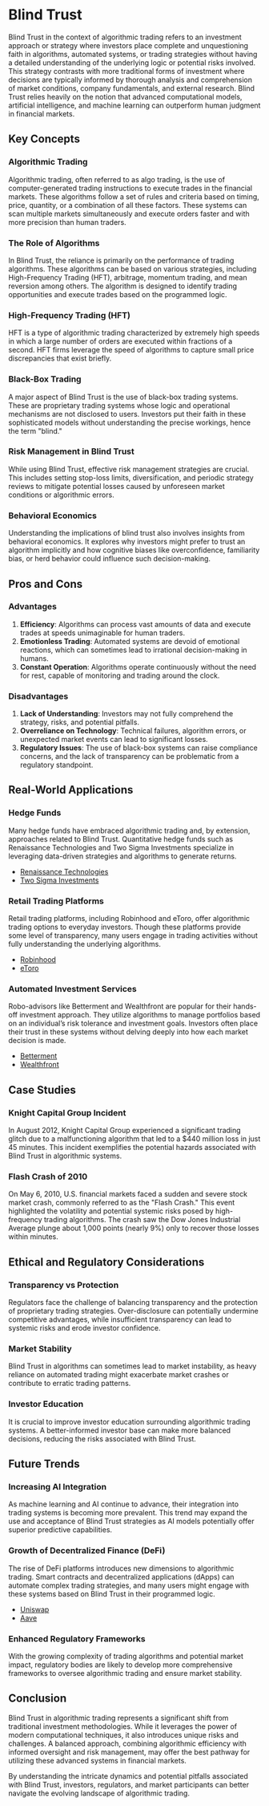 # Blind Trust

Blind Trust in the context of algorithmic trading refers to an investment approach or strategy where investors place complete and unquestioning faith in algorithms, automated systems, or trading strategies without having a detailed understanding of the underlying logic or potential risks involved. This strategy contrasts with more traditional forms of investment where decisions are typically informed by thorough analysis and comprehension of market conditions, company fundamentals, and external research. Blind Trust relies heavily on the notion that advanced computational models, artificial intelligence, and machine learning can outperform human judgment in financial markets.

## Key Concepts

### Algorithmic Trading

Algorithmic trading, often referred to as algo trading, is the use of computer-generated trading instructions to execute trades in the financial markets. These algorithms follow a set of rules and criteria based on timing, price, quantity, or a combination of all these factors. These systems can scan multiple markets simultaneously and execute orders faster and with more precision than human traders.

### The Role of Algorithms

In Blind Trust, the reliance is primarily on the performance of trading algorithms. These algorithms can be based on various strategies, including High-Frequency Trading (HFT), arbitrage, momentum trading, and mean reversion among others. The algorithm is designed to identify trading opportunities and execute trades based on the programmed logic.

### High-Frequency Trading (HFT)

HFT is a type of algorithmic trading characterized by extremely high speeds in which a large number of orders are executed within fractions of a second. HFT firms leverage the speed of algorithms to capture small price discrepancies that exist briefly.

### Black-Box Trading

A major aspect of Blind Trust is the use of black-box trading systems. These are proprietary trading systems whose logic and operational mechanisms are not disclosed to users. Investors put their faith in these sophisticated models without understanding the precise workings, hence the term "blind."

### Risk Management in Blind Trust

While using Blind Trust, effective risk management strategies are crucial. This includes setting stop-loss limits, diversification, and periodic strategy reviews to mitigate potential losses caused by unforeseen market conditions or algorithmic errors.

### Behavioral Economics

Understanding the implications of blind trust also involves insights from behavioral economics. It explores why investors might prefer to trust an algorithm implicitly and how cognitive biases like overconfidence, familiarity bias, or herd behavior could influence such decision-making.

## Pros and Cons

### Advantages

1. **Efficiency**: Algorithms can process vast amounts of data and execute trades at speeds unimaginable for human traders.
2. **Emotionless Trading**: Automated systems are devoid of emotional reactions, which can sometimes lead to irrational decision-making in humans.
3. **Constant Operation**: Algorithms operate continuously without the need for rest, capable of monitoring and trading around the clock.

### Disadvantages

1. **Lack of Understanding**: Investors may not fully comprehend the strategy, risks, and potential pitfalls.
2. **Overreliance on Technology**: Technical failures, algorithm errors, or unexpected market events can lead to significant losses.
3. **Regulatory Issues**: The use of black-box systems can raise compliance concerns, and the lack of transparency can be problematic from a regulatory standpoint.

## Real-World Applications

### Hedge Funds

Many hedge funds have embraced algorithmic trading and, by extension, approaches related to Blind Trust. Quantitative hedge funds such as Renaissance Technologies and Two Sigma Investments specialize in leveraging data-driven strategies and algorithms to generate returns.

- [Renaissance Technologies](https://www.rentec.com/)
- [Two Sigma Investments](https://www.twosigma.com/)

### Retail Trading Platforms

Retail trading platforms, including Robinhood and eToro, offer algorithmic trading options to everyday investors. Though these platforms provide some level of transparency, many users engage in trading activities without fully understanding the underlying algorithms.

- [Robinhood](https://robinhood.com/)
- [eToro](https://www.etoro.com/)

### Automated Investment Services

Robo-advisors like Betterment and Wealthfront are popular for their hands-off investment approach. They utilize algorithms to manage portfolios based on an individual’s risk tolerance and investment goals. Investors often place their trust in these systems without delving deeply into how each market decision is made.

- [Betterment](https://www.betterment.com/)
- [Wealthfront](https://www.wealthfront.com/)

## Case Studies

### Knight Capital Group Incident

In August 2012, Knight Capital Group experienced a significant trading glitch due to a malfunctioning algorithm that led to a $440 million loss in just 45 minutes. This incident exemplifies the potential hazards associated with Blind Trust in algorithmic systems.

### Flash Crash of 2010

On May 6, 2010, U.S. financial markets faced a sudden and severe stock market crash, commonly referred to as the "Flash Crash." This event highlighted the volatility and potential systemic risks posed by high-frequency trading algorithms. The crash saw the Dow Jones Industrial Average plunge about 1,000 points (nearly 9%) only to recover those losses within minutes.

## Ethical and Regulatory Considerations

### Transparency vs Protection

Regulators face the challenge of balancing transparency and the protection of proprietary trading strategies. Over-disclosure can potentially undermine competitive advantages, while insufficient transparency can lead to systemic risks and erode investor confidence.

### Market Stability

Blind Trust in algorithms can sometimes lead to market instability, as heavy reliance on automated trading might exacerbate market crashes or contribute to erratic trading patterns.

### Investor Education

It is crucial to improve investor education surrounding algorithmic trading systems. A better-informed investor base can make more balanced decisions, reducing the risks associated with Blind Trust.

## Future Trends

### Increasing AI Integration

As machine learning and AI continue to advance, their integration into trading systems is becoming more prevalent. This trend may expand the use and acceptance of Blind Trust strategies as AI models potentially offer superior predictive capabilities.

### Growth of Decentralized Finance (DeFi)

The rise of DeFi platforms introduces new dimensions to algorithmic trading. Smart contracts and decentralized applications (dApps) can automate complex trading strategies, and many users might engage with these systems based on Blind Trust in their programmed logic.

- [Uniswap](https://uniswap.org/)
- [Aave](https://aave.com/)

### Enhanced Regulatory Frameworks

With the growing complexity of trading algorithms and potential market impact, regulatory bodies are likely to develop more comprehensive frameworks to oversee algorithmic trading and ensure market stability.

## Conclusion

Blind Trust in algorithmic trading represents a significant shift from traditional investment methodologies. While it leverages the power of modern computational techniques, it also introduces unique risks and challenges. A balanced approach, combining algorithmic efficiency with informed oversight and risk management, may offer the best pathway for utilizing these advanced systems in financial markets.

By understanding the intricate dynamics and potential pitfalls associated with Blind Trust, investors, regulators, and market participants can better navigate the evolving landscape of algorithmic trading.
